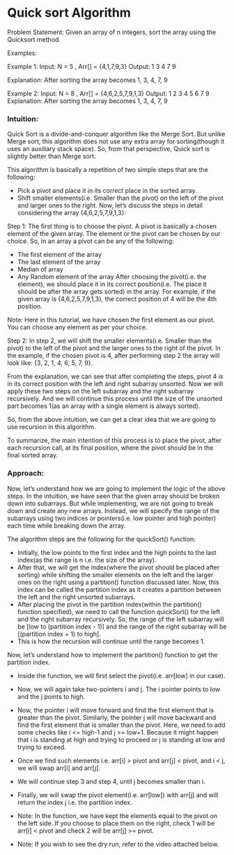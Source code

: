 # Quick sort Algorithm

Problem Statement:  Given an array of n integers, sort the array using the Quicksort method.

Examples:

Example 1:
Input:  N = 5  , Arr[] = {4,1,7,9,3}
Output: 1 3 4 7 9 

Explanation: After sorting the array becomes 1, 3, 4, 7, 9

Example 2:
Input: N = 8 , Arr[] = {4,6,2,5,7,9,1,3}
Output: 1 2 3 4 5 6 7 9
Explanation: After sorting the array becomes 1, 3, 4, 7, 9

### Intuition:

Quick Sort is a divide-and-conquer algorithm like the Merge Sort. But unlike Merge sort, this algorithm does not use any extra array for sorting(though it uses an auxiliary stack space). So, from that perspective, Quick sort is slightly better than Merge sort.

This algorithm is basically a repetition of two simple steps that are the following:

- Pick a pivot and place it in its correct place in the sorted array.
- Shift smaller elements(i.e. Smaller than the pivot) on the left of the pivot and larger ones to the right.
Now, let’s discuss the steps in detail considering the array {4,6,2,5,7,9,1,3}:

Step 1: The first thing is to choose the pivot. A pivot is basically a chosen element of the given array. The element or the pivot can be chosen by our choice. So, in an array a pivot can be any of the following:

- The first element of the array
- The last element of the array
- Median of array
- Any Random element of the array
After choosing the pivot(i.e. the element), we should place it in its correct position(i.e. The place it should be after the array gets sorted) in the array. For example, if the given array is {4,6,2,5,7,9,1,3}, the correct position of 4 will be the 4th position.

Note: Here in this tutorial, we have chosen the first element as our pivot. You can choose any element as per your choice.

Step 2: In step 2, we will shift the smaller elements(i.e. Smaller than the pivot) to the left of the pivot and the larger ones to the right of the pivot. In the example, if the chosen pivot is 4, after performing step 2 the array will look like: {3, 2, 1, 4, 6, 5, 7, 9}. 

From the explanation, we can see that after completing the steps, pivot 4 is in its correct position with the left and right subarray unsorted. Now we will apply these two steps on the left subarray and the right subarray recursively. And we will continue this process until the size of the unsorted part becomes 1(as an array with a single element is always sorted).

So, from the above intuition, we can get a clear idea that we are going to use recursion in this algorithm.

To summarize, the main intention of this process is to place the pivot, after each recursion call, at its final position, where the pivot should be in the final sorted array.

### Approach:

Now, let’s understand how we are going to implement the logic of the above steps. In the intuition, we have seen that the given array should be broken down into subarrays. But while implementing, we are not going to break down and create any new arrays. Instead, we will specify the range of the subarrays using two indices or pointers(i.e. low pointer and high pointer) each time while breaking down the array.

The algorithm steps are the following for the quickSort() function:

- Initially, the low points to the first index and the high points to the last index(as the range is n i.e. the size of the array). 
- After that, we will get the index(where the pivot should be placed after sorting) while shifting the smaller elements on the left and the larger ones on the right using a partition() function discussed later.
Now, this index can be called the partition index as it creates a partition between the left and the right unsorted subarrays.
- After placing the pivot in the partition index(within the partition() function specified), we need to call the function quickSort() for the left and the right subarray recursively. So, the range of the left subarray will be [low to (partition index - 1)] and the range of the right subarray will be [(partition index + 1) to high]. 
- This is how the recursion will continue until the range becomes 1.

Now, let’s understand how to implement the partition() function to get the partition index.

- Inside the function, we will first select the pivot(i.e. arr[low] in our case).
- Now, we will again take two-pointers i and j. The i pointer points to low and the j points to high.
- Now, the pointer i will move forward and find the first element that is greater than the pivot. Similarly, the pointer j will move backward and find the first element that is smaller than the pivot.
Here, we need to add some checks like i <= high-1 and j >= low+1. Because it might happen that i is standing at high and trying to proceed or j is standing at low and trying to exceed.
- Once we find such elements i.e. arr[i] > pivot and arr[j] < pivot, and i < j, we will swap arr[i] and arr[j].
- We will continue step 3 and step 4, until j becomes smaller than i.
- Finally, we will swap the pivot element(i.e. arr[low]) with arr[j] and will return the index j i.e. the partition index.

- Note: In the function, we have kept the elements equal to the pivot on the left side. If you choose to place them on the right, check 1 will be arr[i] < pivot and check 2 will be arr[j] >= pivot.

- Note: If you wish to see the dry run, refer to the video attached below.